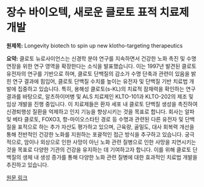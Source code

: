 # 장수 바이오텍, 새로운 클로토 표적 치료제 개발

**원제목:** Longevity biotech to spin up new klotho-targeting therapeutics

**요약:** 클로토 뉴로사이언스는 신경학 분야 연구를 지속하면서 건강한 노화 촉진 및 수명 연장을 위한 연구 영역을 확장한다는 소식을 발표했습니다.  이는 1997년 발견된 클로토 유전자의 연구를 기반으로 하며, 클로토 단백질의 감소가 수명 단축과 관련이 있음을 밝힌 연구 결과에 힘입어, 클로토 단백질 수치를 높이는 유전자 및 단백질 기반 치료법 개발에 집중하고 있습니다.  특히, 용해성 클로토(s-KL)의 치료적 잠재력을 확인하는 연구 결과를 바탕으로, 알츠하이머병 및 ALS 치료제인 KLTO-101과 KLTO-202의 제조 및 임상 개발을 진행 중입니다.  이 치료제들은 환자 세포 내 클로토 단백질 생성을 촉진하여 신경퇴행성 질환을 억제하고 인지 기능을 향상시키는 것을 목표로 합니다.  회사는  알파 및 베타 클로토, FOXO3, 항-마이오스타틴 경로 등 수명과 관련된 다른 유전자 및 단백질을 표적으로 하는 추가 자산도 평가하고 있으며, 근육량, 골밀도, 대사 회복력 개선을 통해 전반적인 건강한 노화를 지원하는 포괄적인 접근 방식을 추구하고 있습니다.  궁극적으로, 암이나 외상으로 인한 사망이 아닌 노화 관련 질병으로 인한 사망을 지연시키는 것을 목표로 다양한 기관의 건강을 유지하는 데 기여하고자 합니다.  이를 위해  클로토 단백질의  생체 내 생성 증가를 통해 다양한 노화 관련 질병에 대한 효과적인 치료법 개발을 추진하고 있습니다.

[원문 링크](https://longevity.technology/news/longevity-biotech-to-spin-up-new-klotho-targeting-therapeutics/)
